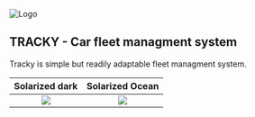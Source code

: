 ![Logo](https://i.imgur.com/jkCOetY.png "TRACKY")

## TRACKY - Car fleet managment system

Tracky is simple but readily adaptable fleet managment system.

Solarized dark             |  Solarized Ocean
:-------------------------:|:-------------------------:
![](https://...Dark.png)  |  ![](https://...Ocean.png)